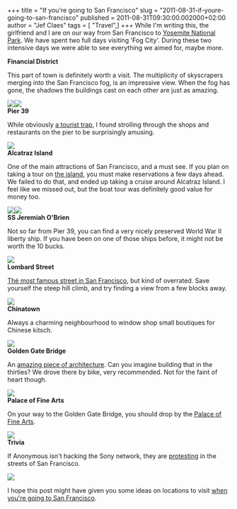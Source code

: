 +++
title = "If you're going to San Francisco"
slug = "2011-08-31-if-youre-going-to-san-francisco"
published = 2011-08-31T09:30:00.002000+02:00
author = "Jef Claes"
tags = [ "Travel",]
+++
While I'm writing this, the girlfriend and I are on our way from San
Francisco to [Yosemite National
Park](http://en.wikipedia.org/wiki/Yosemite_National_Park). We have
spent two full days visiting 'Fog City'. During these two intensive days
we were able to see everything we aimed for, maybe more.  
  
<span style="font-weight:bold;">Financial District</span>  
  
This part of town is definitely worth a visit. The multiplicity of
skyscrapers merging into the San Francisco fog, is an impressive view.
When the fog has gone, the shadows the buildings cast on each other are
just as amazing.  
  
[![](/post/images/thumbnails/2011-08-31-if-youre-going-to-san-francisco-SanFrancisco_0060.png)](/post/images/2011-08-31-if-youre-going-to-san-francisco-SanFrancisco_0060.png)[![](/post/images/thumbnails/2011-08-31-if-youre-going-to-san-francisco-SanFrancisco_0035.png)](/post/images/2011-08-31-if-youre-going-to-san-francisco-SanFrancisco_0035.png)  
<span style="font-weight:bold;">Pier 39</span>  
  
While obviously [a tourist trap](http://en.wikipedia.org/wiki/Pier_39),
I found strolling through the shops and restaurants on the pier to be
surprisingly amusing.  
  
[![](/post/images/thumbnails/2011-08-31-if-youre-going-to-san-francisco-SanFrancisco_0258.png)](/post/images/2011-08-31-if-youre-going-to-san-francisco-SanFrancisco_0258.png)  
<span style="font-weight:bold;">Alcatraz Island</span>  
  
One of the main attractions of San Francisco, and a must see. If you
plan on taking a tour on [the
island](http://en.wikipedia.org/wiki/Alcatraz_Island), you must make
reservations a few days ahead. We failed to do that, and ended up taking
a cruise around Alcatraz Island. I feel like we missed out, but the boat
tour was definitely good value for money too.  
  
[![](/post/images/thumbnails/2011-08-31-if-youre-going-to-san-francisco-SanFrancisco_0127.png)](/post/images/2011-08-31-if-youre-going-to-san-francisco-SanFrancisco_0127.png)[![](/post/images/thumbnails/2011-08-31-if-youre-going-to-san-francisco-SanFrancisco_0169.png)](/post/images/2011-08-31-if-youre-going-to-san-francisco-SanFrancisco_0169.png)  
<span style="font-weight:bold;">SS Jeremiah O'Brien</span>  
  
Not so far from Pier 39, you can find a very nicely preserved World War
II liberty ship. If you have been on one of those ships before, it might
not be worth the 10 bucks.  
  
[![](/post/images/thumbnails/2011-08-31-if-youre-going-to-san-francisco-SanFrancisco_0518.png)](/post/images/2011-08-31-if-youre-going-to-san-francisco-SanFrancisco_0518.png)  
<span style="font-weight:bold;">Lombard Street</span>  
  
[Thé most famous street in San
Francisco](http://en.wikipedia.org/wiki/Lombard_Street_(San_Francisco)),
but kind of overrated. Save yourself the steep hill climb, and try
finding a view from a few blocks away.  
  
[![](/post/images/thumbnails/2011-08-31-if-youre-going-to-san-francisco-SanFrancisco_0340.png)](/post/images/2011-08-31-if-youre-going-to-san-francisco-SanFrancisco_0340.png)  
<span style="font-weight:bold;">Chinatown</span>  
  
Always a charming neighbourhood to window shop small boutiques for
Chinese kitsch.  
  
[![](/post/images/thumbnails/2011-08-31-if-youre-going-to-san-francisco-SanFrancisco_0365.png)](/post/images/2011-08-31-if-youre-going-to-san-francisco-SanFrancisco_0365.png)  
<span style="font-weight:bold;">Golden Gate Bridge</span>  
  
An [amazing piece of
architecture](http://en.wikipedia.org/wiki/Golden_Gate_Bridge). Can you
imagine building that in the thirties? We drove there by bike, very
recommended. Not for the faint of heart though.  
  
[![](/post/images/thumbnails/2011-08-31-if-youre-going-to-san-francisco-SanFrancisco_0632.png)](/post/images/2011-08-31-if-youre-going-to-san-francisco-SanFrancisco_0632.png)  
<span style="font-weight:bold;">Palace of Fine Arts</span>  
  
On your way to the Golden Gate Bridge, you should drop by the [Palace of
Fine Arts](http://en.wikipedia.org/wiki/Palace_of_Fine_Arts).  
  
[![](/post/images/thumbnails/2011-08-31-if-youre-going-to-san-francisco-SanFrancisco_0579.png)](/post/images/2011-08-31-if-youre-going-to-san-francisco-SanFrancisco_0579.png)  
<span style="font-weight:bold;">Trivia</span>  
  
If Anonymous isn't hacking the Sony network, they are
[protesting](http://www.pcmag.com/article2/0,2817,2391160,00.asp) in the
streets of San Francisco.  
  
[![](/post/images/thumbnails/2011-08-31-if-youre-going-to-san-francisco-SanFrancisco_0380.png)](/post/images/2011-08-31-if-youre-going-to-san-francisco-SanFrancisco_0380.png)  
  
I hope this post might have given you some ideas on locations to visit
[when you're going to San
Francisco](http://www.youtube.com/watch?v=bch1_Ep5M1s).
